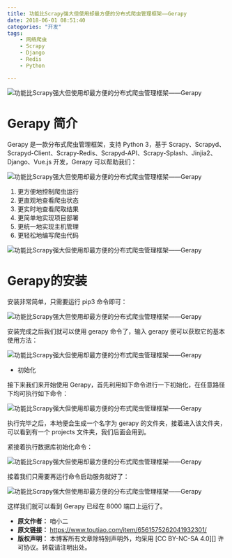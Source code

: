 ```yaml
---
title: 功能比Scrapy强大但使用却最方便的分布式爬虫管理框架——Gerapy
date: 2018-06-01 08:51:40
categories: "开发"
tags:
	- 网络爬虫
	- Scrapy
	- Django
	- Redis
	- Python

---
```


![功能比Scrapy强大但使用却最方便的分布式爬虫管理框架——Gerapy][Scrapy_Gerapy]

# **Gerapy 简介** #

Gerapy 是一款分布式爬虫管理框架，支持 Python 3，基于 Scrapy、Scrapyd、Scrapyd-Client、Scrapy-Redis、Scrapyd-API、Scrapy-Splash、Jinjia2、Django、Vue.js 开发，Gerapy 可以帮助我们：

![功能比Scrapy强大但使用却最方便的分布式爬虫管理框架——Gerapy][Scrapy_Gerapy 1]

1.  更方便地控制爬虫运行
2.  更直观地查看爬虫状态
3.  更实时地查看爬取结果
4.  更简单地实现项目部署
5.  更统一地实现主机管理
6.  更轻松地编写爬虫代码

![功能比Scrapy强大但使用却最方便的分布式爬虫管理框架——Gerapy][Scrapy_Gerapy 2]

# Gerapy的安装 #

安装非常简单，只需要运行 pip3 命令即可：

![功能比Scrapy强大但使用却最方便的分布式爬虫管理框架——Gerapy][Scrapy_Gerapy 3]

安装完成之后我们就可以使用 gerapy 命令了，输入 gerapy 便可以获取它的基本使用方法：

![功能比Scrapy强大但使用却最方便的分布式爬虫管理框架——Gerapy][Scrapy_Gerapy 4]

 *  初始化

接下来我们来开始使用 Gerapy，首先利用如下命令进行一下初始化，在任意路径下均可执行如下命令：

![功能比Scrapy强大但使用却最方便的分布式爬虫管理框架——Gerapy][Scrapy_Gerapy 5]

执行完毕之后，本地便会生成一个名字为 gerapy 的文件夹，接着进入该文件夹，可以看到有一个 projects 文件夹，我们后面会用到。

紧接着执行数据库初始化命令：

![功能比Scrapy强大但使用却最方便的分布式爬虫管理框架——Gerapy][Scrapy_Gerapy 6]

接着我们只需要再运行命令启动服务就好了：

![功能比Scrapy强大但使用却最方便的分布式爬虫管理框架——Gerapy][Scrapy_Gerapy 7]

这样我们就可以看到 Gerapy 已经在 8000 端口上运行了。


[Scrapy_Gerapy]: /pro/os/crawler/EZIU-IYN3-MRZU.jpg
[Scrapy_Gerapy 1]: /pro/os/crawler/J3IE-6ZZF-RYVJ.jpg
[Scrapy_Gerapy 2]: /pro/os/crawler/NUN3-MYRJ-ZRFB.jpg
[Scrapy_Gerapy 3]: /pro/os/crawler/N7JN-RMIB-ANRU.jpg
[Scrapy_Gerapy 4]: /pro/os/crawler/AY2Q-2MUI-QJJQ.jpg
[Scrapy_Gerapy 5]: /pro/os/crawler/BMRN-ZIUI-FF6F.jpg
[Scrapy_Gerapy 6]: /pro/os/crawler/MUY2-ABEU-ZQ3U.jpg
[Scrapy_Gerapy 7]: /pro/os/crawler/IMVU-BMIM-FAIN.jpg
 *  **原文作者：** 咱小二
 *  **原文链接：** https://www.toutiao.com/item/6561575262041932301/
 *  **版权声明：** 本博客所有文章除特别声明外，均采用 [CC BY-NC-SA 4.0][] 许可协议。转载请注明出处。
